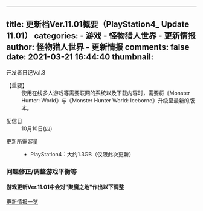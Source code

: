 
---
title: 更新档Ver.11.01概要（PlayStation4_ Update 11.01）
categories: 
    - 游戏
    - 怪物猎人世界 - 更新情报
author: 怪物猎人世界 - 更新情报
comments: false
date: 2021-03-21 16:44:40
thumbnail: 
---

<div>   
<div class="conts-box w-full">
<div class="conts-box-inner">
<p class="ttl">开发者日记Vol.3</p>
<div class="player-box" data-elem="playerBox">
<div class="player-box-inner" data-elem="playerBox">
<div class="player" data-youtude="{"id": "sjXaUtBua4A", "hl": "zh-cn"}" data-elem="player"></div>
</div>
</div>
</div>
</div>

<div class="conts-box" id="updateInfo">
<div class="conts-box-inner important">
<div class="text-box">
<dl>
<dt>【重要】</dt>
<dd>使用在线多人游戏等需要联网的系统以及下载内容时，需要将《Monster Hunter: World》与《Monster Hunter World: Iceborne》升级至最新的版本。</dd>
</dl>
</div>
</div>
<div class="conts-box-inner">
<div class="text-box">
<dl>
<dt class="list-ttl">配信日</dt>
<dd>10月10日(四)</dd>
</dl>
<dl>
<dt class="list-ttl">更新所需容量</dt>
<dd>
<ul class="dot-list">
<li>PlayStation4：大约1.3GB（仅限此次更新）</li>
</ul>
</dd>
</dl>
</div>
</div>
</div>

<div class="conts-box" data-elem="category">
<h3 class="conts-ttl">问题修正/调整游戏平衡等</h3>
<div class="conts-box-inner">
<div class="toggle-box active" data-elem="toggleBox">
<div class="text-box">
<ul class="update-list" data-elem="updateList"></ul>
</div>
</div>
</div>
<div class="conts-box-inner" id="anc">
<h4 class="toggle-btn active" data-handle="toggleBtn">游戏更新Ver.11.01中会对"聚魔之地"作出以下调整</h4>
<div class="toggle-box active" data-elem="toggleBox">
<div class="text-box">
<ul class="update-list indent" data-elem="updateList"></ul>
</div>
</div>
</div>
</div>

<p class="back-btn"><a href="https://www.monsterhunter.com/update/mhw/cn/">更新情报一览</a></p>

  
</div>
            
